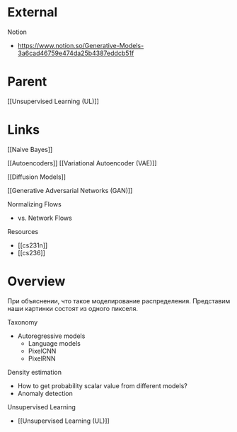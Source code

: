 

# External

Notion
- https://www.notion.so/Generative-Models-3a6cad46759e474da25b4387eddcb51f


# Parent

[[Unsupervised Learning (UL)]]

# Links

[[Naive Bayes]]

[[Autoencoders]]
[[Variational Autoencoder (VAE)]]

[[Diffusion Models]]

[[Generative Adversarial Networks (GAN)]]

Normalizing Flows
- vs. Network Flows

Resources
- [[cs231n]]
- [[cs236]]

# Overview

При объяснении, что такое моделирование распределения.
Представим наши картинки состоят из одного пикселя.

Taxonomy
- Autoregressive models
	- Language models
	- PixelCNN
	- PixelRNN

Density estimation
- How to get probability scalar value from different models?
- Anomaly detection

Unsupervised Learning
- [[Unsupervised Learning (UL)]]